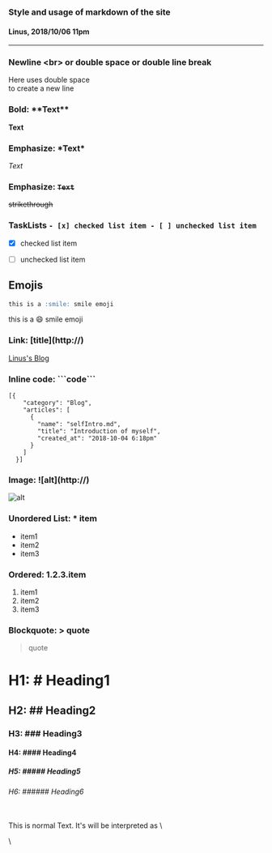 ### Style and usage of markdown of the site
#### Linus, 2018/10/06 11pm

---
### Newline <br\> or double space or double line break
Here uses double space  
to create a new line


### Bold: \*\*Text\*\*
**Text**

### Emphasize: \*Text\*
*Text*

### Emphasize: ~~`Text`~~
~~strikethrough~~

### TaskLists `- [x] checked list item - [ ] unchecked list item`

 - [x] checked list item
 - [ ] unchecked list item


## Emojis

```md
this is a :smile: smile emoji
```
this is a :smile: smile emoji

### Link: \[title\]\(http://\)
[Linus's Blog](https://linusmelb.github.io/blogs/index.html)

### Inline code: \`\`\`code\`\`\`
```
[{
    "category": "Blog",
    "articles": [
      {
        "name": "selfIntro.md",
        "title": "Introduction of myself",
        "created_at": "2018-10-04 6:18pm"
      }
    ]
  }]
```

### Image: \!\[alt\]\(http://\)
![alt](https://blog.codinghorror.com/content/images/2015/03/ghost-markdown-help.png)

### Unordered List: * item
* item1
* item2
* item3

### Ordered: 1.2.3.item
1. item1
2. item2
3. item3

### Blockquote: > quote
> quote


# H1: # Heading1

## H2: ## Heading2

### H3: ### Heading3

#### H4: #### Heading4

##### H5: ##### Heading5

###### H6: ###### Heading6

<br>
This is normal Text. It's will be interpreted as \<p>\</p>
